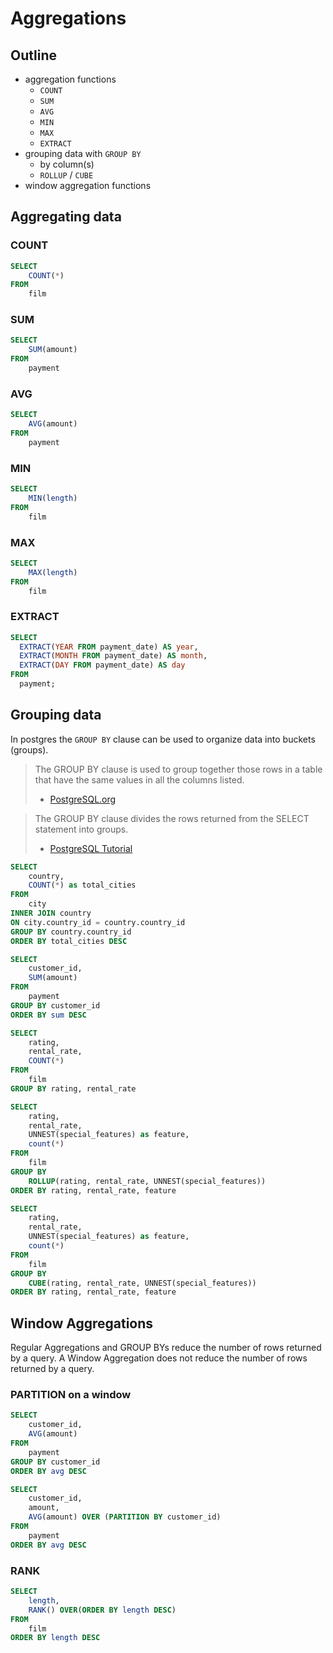 # Aggregations

## Outline

- aggregation functions
  - `COUNT`
  - `SUM`
  - `AVG`
  - `MIN`
  - `MAX`
  - `EXTRACT`
- grouping data with `GROUP BY`
  - by column(s)
  - `ROLLUP` / `CUBE`
- window aggregation functions

## Aggregating data

### COUNT

```sql
SELECT
	COUNT(*)
FROM
	film
```

### SUM

```sql
SELECT
	SUM(amount)
FROM
	payment
```

### AVG

```sql
SELECT
	AVG(amount)
FROM
	payment
```

### MIN

```sql
SELECT
	MIN(length)
FROM
	film
```

### MAX

```sql
SELECT
	MAX(length)
FROM
	film
```

### EXTRACT

```sql
SELECT
  EXTRACT(YEAR FROM payment_date) AS year,
  EXTRACT(MONTH FROM payment_date) AS month,
  EXTRACT(DAY FROM payment_date) AS day
FROM
  payment;
```

## Grouping data

In postgres the `GROUP BY` clause can be used to organize data into buckets (groups).

> The GROUP BY clause is used to group together those rows in a table that have the same values in all the columns listed.
>
> - [PostgreSQL.org](https://www.postgresql.org/docs/13/queries-table-expressions.html#QUERIES-GROUP)

> The GROUP BY clause divides the rows returned from the SELECT statement into groups.
>
> - [PostgreSQL Tutorial](https://www.postgresqltutorial.com/postgresql-group-by/)

```sql title="GROUP BY column"
SELECT
	country,
	COUNT(*) as total_cities
FROM
	city
INNER JOIN country
ON city.country_id = country.country_id
GROUP BY country.country_id
ORDER BY total_cities DESC
```

```sql
SELECT
	customer_id,
	SUM(amount)
FROM
	payment
GROUP BY customer_id
ORDER BY sum DESC
```

```sql title="GROUP BY multiple columns"
SELECT
	rating,
	rental_rate,
	COUNT(*)
FROM
	film
GROUP BY rating, rental_rate
```

```sql title="GROUPING SETS" subtitle="ROLLUP"
SELECT
	rating,
	rental_rate,
	UNNEST(special_features) as feature,
	count(*)
FROM
	film
GROUP BY
	ROLLUP(rating, rental_rate, UNNEST(special_features))
ORDER BY rating, rental_rate, feature
```

```sql title="GROUPING SETS" subtitle="CUBE"
SELECT
	rating,
	rental_rate,
	UNNEST(special_features) as feature,
	count(*)
FROM
	film
GROUP BY
	CUBE(rating, rental_rate, UNNEST(special_features))
ORDER BY rating, rental_rate, feature
```

## Window Aggregations

Regular Aggregations and GROUP BYs reduce the number of rows returned by
a query. A Window Aggregation does not reduce the number of rows returned
by a query.

### PARTITION on a window

```sql
SELECT
	customer_id,
	AVG(amount)
FROM
	payment
GROUP BY customer_id
ORDER BY avg DESC
```

```sql
SELECT
	customer_id,
	amount,
	AVG(amount) OVER (PARTITION BY customer_id)
FROM
	payment
ORDER BY avg DESC
```

### RANK

```sql
SELECT
	length,
	RANK() OVER(ORDER BY length DESC)
FROM
	film
ORDER BY length DESC
```

